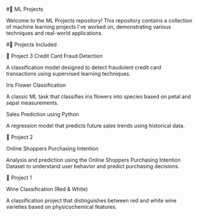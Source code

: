 #🧠 ML Projects

Welcome to the ML Projects repository!
This repository contains a collection of machine learning projects I've worked on, demonstrating various techniques and real-world applications.

#📁 Projects Included

🔹 Project 3
Credit Card Fraud Detection

A classification model designed to detect fraudulent credit card transactions using supervised learning techniques.


Iris Flower Classification


A classic ML task that classifies iris flowers into species based on petal and sepal measurements.


Sales Prediction using Python


A regression model that predicts future sales trends using historical data.


🔹 Project 2

Online Shoppers Purchasing Intention


Analysis and prediction using the Online Shoppers Purchasing Intention Dataset to understand user behavior and predict purchasing decisions.


🔹 Project 1

Wine Classification (Red & White)


A classification project that distinguishes between red and white wine varieties based on physicochemical features.



